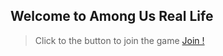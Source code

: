 ## Welcome to Among Us Real Life

> Click to the button to join the game
> <a href="join.html">Join !</a>


<script>
  console.log("Hello World");
</script>

